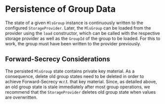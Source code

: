 # Persistence of Group Data

The state of a given `MlsGroup` instance is continuously written to the configured
`StorageProvider`. Later, the `MlsGroup` can be loaded from the provider using
the `load` constructor, which can be called with the respective storage provider
as well as the `GroupId` of the group to be loaded. For this to work, the group
must have been written to the provider previously.

## Forward-Secrecy Considerations

The persisted `MlsGroup` state contains private key material. As a consequence,
delete old group states need to be deleted in order to achieve Forward-Secrecy
w.r.t. that key material. Since, as detailed above, an old group state is stale
immediately after most group operations, we recommend that the `StorageProvider`
deletes old group state when values are overwritten.
